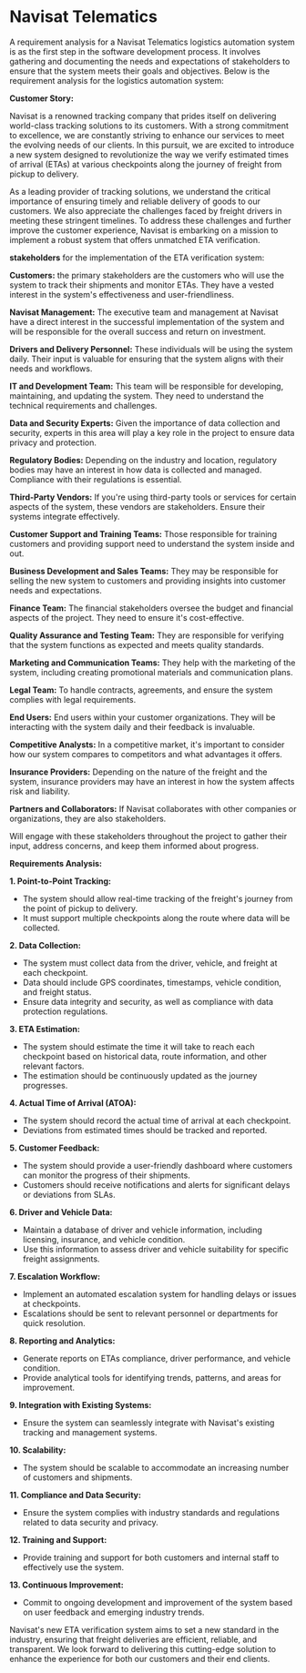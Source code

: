# Navisat Telematics
A requirement analysis for a Navisat Telematics logistics automation system is as the first step in the software development process. It involves gathering and documenting the needs and expectations of stakeholders to ensure that the system meets their goals and objectives. Below is the requirement analysis for the logistics automation system:

**Customer Story:**

Navisat is a renowned tracking company that prides itself on delivering world-class tracking solutions to its customers. With a strong commitment to excellence, we are constantly striving to enhance our services to meet the evolving needs of our clients. In this pursuit, we are excited to introduce a new system designed to revolutionize the way we verify estimated times of arrival (ETAs) at various checkpoints along the journey of freight from pickup to delivery.

As a leading provider of tracking solutions, we understand the critical importance of ensuring timely and reliable delivery of goods to our customers. We also appreciate the challenges faced by freight drivers in meeting these stringent timelines. To address these challenges and further improve the customer experience, Navisat is embarking on a mission to implement a robust system that offers unmatched ETA verification.

**stakeholders** for the implementation of the ETA verification system:

**Customers:** the primary stakeholders are the customers who will use the system to track their shipments and monitor ETAs. They have a vested interest in the system's effectiveness and user-friendliness.

**Navisat Management:** The executive team and management at Navisat have a direct interest in the successful implementation of the system and will be responsible for the overall success and return on investment.

**Drivers and Delivery Personnel:** These individuals will be using the system daily. Their input is valuable for ensuring that the system aligns with their needs and workflows.

**IT and Development Team:** This team will be responsible for developing, maintaining, and updating the system. They need to understand the technical requirements and challenges.

**Data and Security Experts:** Given the importance of data collection and security, experts in this area will play a key role in the project to ensure data privacy and protection.

**Regulatory Bodies:** Depending on the industry and location, regulatory bodies may have an interest in how data is collected and managed. Compliance with their regulations is essential.

**Third-Party Vendors:** If you're using third-party tools or services for certain aspects of the system, these vendors are stakeholders. Ensure their systems integrate effectively.

**Customer Support and Training Teams:** Those responsible for training customers and providing support need to understand the system inside and out.

**Business Development and Sales Teams:** They may be responsible for selling the new system to customers and providing insights into customer needs and expectations.

**Finance Team:** The financial stakeholders oversee the budget and financial aspects of the project. They need to ensure it's cost-effective.

**Quality Assurance and Testing Team:** They are responsible for verifying that the system functions as expected and meets quality standards.

**Marketing and Communication Teams:** They help with the marketing of the system, including creating promotional materials and communication plans.

**Legal Team:** To handle contracts, agreements, and ensure the system complies with legal requirements.

**End Users:** End users within your customer organizations. They will be interacting with the system daily and their feedback is invaluable.

**Competitive Analysts:** In a competitive market, it's important to consider how our system compares to competitors and what advantages it offers.

**Insurance Providers:** Depending on the nature of the freight and the system, insurance providers may have an interest in how the system affects risk and liability.

**Partners and Collaborators:** If Navisat collaborates with other companies or organizations, they are also stakeholders.

Will engage with these stakeholders throughout the project to gather their input, address concerns, and keep them informed about progress.

**Requirements Analysis:**

**1. Point-to-Point Tracking:**
   - The system should allow real-time tracking of the freight's journey from the point of pickup to delivery.
   - It must support multiple checkpoints along the route where data will be collected.

**2. Data Collection:**
   - The system must collect data from the driver, vehicle, and freight at each checkpoint.
   - Data should include GPS coordinates, timestamps, vehicle condition, and freight status.
   - Ensure data integrity and security, as well as compliance with data protection regulations.

**3. ETA Estimation:**
   - The system should estimate the time it will take to reach each checkpoint based on historical data, route information, and other relevant factors.
   - The estimation should be continuously updated as the journey progresses.

**4. Actual Time of Arrival (ATOA):**
   - The system should record the actual time of arrival at each checkpoint.
   - Deviations from estimated times should be tracked and reported.

**5. Customer Feedback:**
   - The system should provide a user-friendly dashboard where customers can monitor the progress of their shipments.
   - Customers should receive notifications and alerts for significant delays or deviations from SLAs.

**6. Driver and Vehicle Data:**
   - Maintain a database of driver and vehicle information, including licensing, insurance, and vehicle condition.
   - Use this information to assess driver and vehicle suitability for specific freight assignments.

**7. Escalation Workflow:**
   - Implement an automated escalation system for handling delays or issues at checkpoints.
   - Escalations should be sent to relevant personnel or departments for quick resolution.

**8. Reporting and Analytics:**
   - Generate reports on ETAs compliance, driver performance, and vehicle condition.
   - Provide analytical tools for identifying trends, patterns, and areas for improvement.

**9. Integration with Existing Systems:**
   - Ensure the system can seamlessly integrate with Navisat's existing tracking and management systems.

**10. Scalability:**
   - The system should be scalable to accommodate an increasing number of customers and shipments.

**11. Compliance and Data Security:**
   - Ensure the system complies with industry standards and regulations related to data security and privacy.

**12. Training and Support:**
   - Provide training and support for both customers and internal staff to effectively use the system.

**13. Continuous Improvement:**
   - Commit to ongoing development and improvement of the system based on user feedback and emerging industry trends.

Navisat's new ETA verification system aims to set a new standard in the industry, ensuring that freight deliveries are efficient, reliable, and transparent. We look forward to delivering this cutting-edge solution to enhance the experience for both our customers and their end clients.
